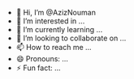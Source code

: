 - 👋 Hi, I’m @AzizNouman
- 👀 I’m interested in ...
- 🌱 I’m currently learning ...
- 💞️ I’m looking to collaborate on ...
- 📫 How to reach me ...
- 😄 Pronouns: ...
- ⚡ Fun fact: ...

<!---
AzizNouman/AzizNouman is a ✨ special ✨ repository because its `README.md` (this file) appears on your GitHub profile.
You can click the Preview link to take a look at your changes.
--->

